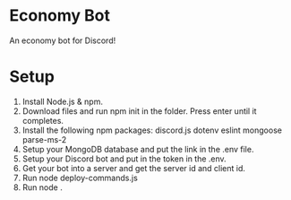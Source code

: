 # Economy Bot
An economy bot for Discord!

# Setup
1) Install Node.js & npm.
2) Download files and run npm init in the folder. Press enter until it completes.
3) Install the following npm packages: discord.js dotenv eslint mongoose parse-ms-2
4) Setup your MongoDB database and put the link in the .env file.
5) Setup your Discord bot and put in the token in the .env.
6) Get your bot into a server and get the server id and client id.
7) Run node deploy-commands.js
8) Run node .
